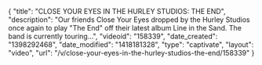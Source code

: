{
    "title": "CLOSE YOUR EYES IN THE HURLEY STUDIOS: THE END",
    "description": "Our friends Close Your Eyes dropped by the Hurley Studios once again to play \"The End\" off their latest album Line in the Sand. The band is currently touring...",
    "videoid": "158339",
    "date_created": "1398292468",
    "date_modified": "1418181328",
    "type": "captivate",
    "layout": "video",
    "url": "\/v\/close-your-eyes-in-the-hurley-studios-the-end\/158339"
}
